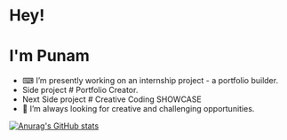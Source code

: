 # Hey!
# I'm Punam



<!--
**PunamDahal/PunamDahal** is a ✨ _special_ ✨ repository because its `README.md` (this file) appears on your GitHub profile.

Here are some ideas to get you started:

- 😄 Pronouns: ...
- ⚡ Fun fact: ...
- 📫 How to reach me:![image](https://github.com/PunamDahal/PunamDahal/assets/104304324/4f076900-c811-4cde-86ca-c2bd66b53419)
![PunamDahal's Stats](https://github-readme-stats.vercel.app/api?username=PunamDahal&theme=default&show_icons=true&hide_border=true&count_private=true)

-->

- ⌨ I’m presently working on an internship project - a portfolio builder.
- Side project # Portfolio Creator.
- Next Side project # Creative Coding SHOWCASE
- 🔦 I’m always looking for creative and challenging opportunities.



[![Anurag's GitHub stats](https://github-readme-stats.vercel.app/api?username=punamdahal)](https://github.com/punamdahal/github-readme-stats)
